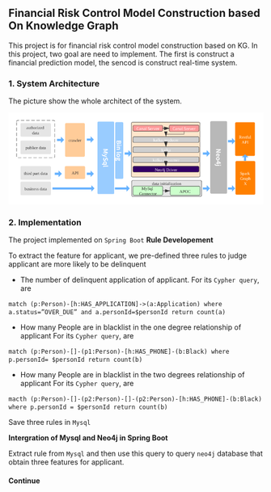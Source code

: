 ## Financial Risk Control Model Construction based On Knowledge Graph

This project is for financial risk control model construction based on KG. In this project, two goal are need to implement. The first is construct a financial prediction model, the sencod is construct real-time system.

### 1. System Architecture

The picture show the whole architect of the system. 

![architect](architect.png)

### 2. Implementation

The project implemented on `Spring Boot` 
**Rule Developement**

To extract the feature for applicant, we pre-defined three rules to judge applicant are more likely to be delinquent
+ The number of delinquent application of applicant.
For its `Cypher query`, are
```
match (p:Person)-[h:HAS_APPLICATION]->(a:Application) where a.status=”OVER_DUE” and a.personId=$personId return count(a)
```
+ How many People are in blacklist in the one degree relationship of applicant
For its `Cypher query`, are
```
match (p:Person)-[]-(p1:Person)-[h:HAS_PHONE]-(b:Black) where p.personId= $personId return count(b)
```

+ How many People are in blacklist in the two degrees relationship of applicant
For its `Cypher query`, are
```
macth (p:Person)-[]-(p2:Person)-[]-(p2:Person)-[h:HAS_PHONE]-(b:Black) where p.personId = $personId return count(b)
```
Save three rules in `Mysql`

**Intergration of Mysql and Neo4j in Spring Boot**

Extract rule from `Mysql` and then use this query to query `neo4j` database that obtain three features for applicant.

#### Continue
